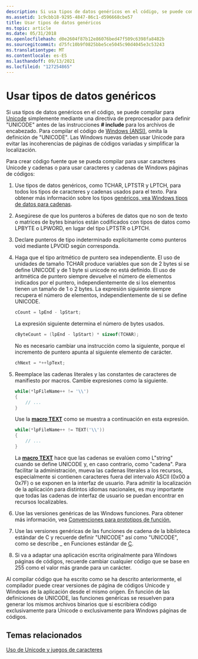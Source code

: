 ```yaml
---
description: Si usa tipos de datos genéricos en el código, se puede compilar para Unicode simplemente mediante una directiva de preprocesador para definir &\# 0034; UNICODE&\# 0034; antes de las \# instrucciones include para los archivos de encabezado.
ms.assetid: 1c9cbb18-9295-4847-86c1-d596668cbe57
title: Usar tipos de datos genéricos
ms.topic: article
ms.date: 05/31/2018
ms.openlocfilehash: d0e2604f87b12e86076bed47f509c6398fa8482b
ms.sourcegitcommit: d75fc10b9f0825bbe5ce5045c90d4045e3c53243
ms.translationtype: MT
ms.contentlocale: es-ES
ms.lasthandoff: 09/13/2021
ms.locfileid: "127254865"
---
```

# <a name="using-generic-data-types"></a>Usar tipos de datos genéricos

Si usa tipos de datos genéricos en el código, se puede compilar para [Unicode](unicode.md) simplemente mediante una directiva de preprocesador para definir "UNICODE" antes de las instrucciones **\# include** para los archivos de encabezado. Para compilar el código de [Windows (ANSI)](code-pages.md), omita la definición de "UNICODE". Las Windows nuevas deben usar Unicode para evitar las incoherencias de páginas de códigos variadas y simplificar la localización.

Para crear código fuente que se pueda compilar para usar caracteres Unicode y cadenas o para usar caracteres y cadenas de Windows páginas de códigos:

1.  Use tipos de datos genéricos, como TCHAR, LPTSTR y LPTCH, para todos los tipos de caracteres y cadenas usados para el texto. Para obtener más información sobre los tipos [genéricos, vea Windows tipos de datos para cadenas](windows-data-types-for-strings.md).
2.  Asegúrese de que los punteros a búferes de datos que no son de texto o matrices de bytes binarios están codificados con tipos de datos como LPBYTE o LPWORD, en lugar del tipo LPTSTR o LPTCH.
3.  Declare punteros de tipo indeterminado explícitamente como punteros void mediante LPVOID según corresponda.
4.  Haga que el tipo aritmético de puntero sea independiente. El uso de unidades de tamaño TCHAR produce variables que son de 2 bytes si se define UNICODE y de 1 byte si unicode no está definido. El uso de aritmética de puntero siempre devuelve el número de elementos indicados por el puntero, independientemente de si los elementos tienen un tamaño de 1 o 2 bytes. La expresión siguiente siempre recupera el número de elementos, independientemente de si se define UNICODE.

    ```C++
    cCount = lpEnd - lpStart;
    ```

    

    La expresión siguiente determina el número de bytes usados.

    ```C++
    cByteCount = (lpEnd - lpStart) * sizeof(TCHAR);
    ```

    

    No es necesario cambiar una instrucción como la siguiente, porque el incremento de puntero apunta al siguiente elemento de carácter.

    ```C++
    chNext = *++lpText;
    ```

    

5.  Reemplace las cadenas literales y las constantes de caracteres de manifiesto por macros. Cambie expresiones como la siguiente.

    ```C++
    while(*lpFileName++ != '\\')
    {
        // ...
    }
    ```

    

    Use la [**macro TEXT**](/windows/desktop/api/Winnt/nf-winnt-text) como se muestra a continuación en esta expresión.

    ```C++
    while(*lpFileName++ != TEXT('\\'))
    {
        // ...
    }
    ```

    

    La [**macro TEXT**](/windows/desktop/api/Winnt/nf-winnt-text) hace que las cadenas se evalúen como L"string" cuando se define UNICODE y, en caso contrario, como "cadena". Para facilitar la administración, mueva las cadenas literales a los recursos, especialmente si contienen caracteres fuera del intervalo ASCII (0x00 a 0x7F) o se exponen en la interfaz de usuario. Para admitir la localización de la aplicación para distintos idiomas nacionales, es muy importante que todas las cadenas de interfaz de usuario se puedan encontrar en recursos localizables.

6.  Use las versiones genéricas de las Windows funciones. Para obtener más información, vea [Convenciones para prototipos de función.](conventions-for-function-prototypes.md)
7.  Use las versiones genéricas de las funciones de cadena de la biblioteca estándar de C y recuerde definir "UNICODE" así como "UNICODE", como se describe \_ en Funciones estándar de [C](standard-c-functions.md).
8.  Si va a adaptar una aplicación escrita originalmente para Windows páginas de códigos, recuerde cambiar cualquier código que se base en 255 como el valor más grande para un carácter.

Al compilar código que ha escrito como se ha descrito anteriormente, el compilador puede crear versiones de página de códigos Unicode y Windows de la aplicación desde el mismo origen. En función de las definiciones de UNICODE, las funciones genéricas se resuelven para generar los mismos archivos binarios que si escribiera código exclusivamente para Unicode o exclusivamente para Windows páginas de códigos.

## <a name="related-topics"></a>Temas relacionados

<dl> <dt>

[Uso de Unicode y juegos de caracteres](using-unicode-and-character-sets.md)
</dt> </dl>

 

 




